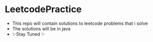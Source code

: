# LeetcodePractice
- This repo will contain solutions to leetcode problems that i solve
- The solutions will be in java
- ✨Stay Tuned ✨